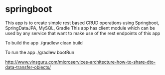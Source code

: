 # springboot

This app is to create simple rest based CRUD operations using Springboot, SpringDataJPA, MySQL, Gradle 
This app has client module which can be used by any service that want to make use of the rest endpoints of this app

To build the app 
./gradlew clean build

To run the app
./gradlew bootRun

http://www.vinsguru.com/microservices-architecture-how-to-share-dto-data-transfer-objects/
